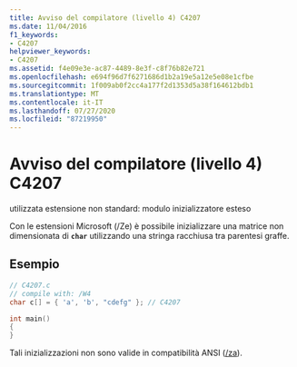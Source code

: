 ```yaml
---
title: Avviso del compilatore (livello 4) C4207
ms.date: 11/04/2016
f1_keywords:
- C4207
helpviewer_keywords:
- C4207
ms.assetid: f4e09e3e-ac87-4489-8e3f-c8f76b82e721
ms.openlocfilehash: e694f96d7f6271686d1b2a19e5a12e5e08e1cfbe
ms.sourcegitcommit: 1f009ab0f2cc4a177f2d1353d5a38f164612bdb1
ms.translationtype: MT
ms.contentlocale: it-IT
ms.lasthandoff: 07/27/2020
ms.locfileid: "87219950"
---
```

# <a name="compiler-warning-level-4-c4207"></a>Avviso del compilatore (livello 4) C4207

utilizzata estensione non standard: modulo inizializzatore esteso

Con le estensioni Microsoft (/Ze) è possibile inizializzare una matrice non dimensionata di **`char`** utilizzando una stringa racchiusa tra parentesi graffe.

## <a name="example"></a>Esempio

```c
// C4207.c
// compile with: /W4
char c[] = { 'a', 'b', "cdefg" }; // C4207

int main()
{
}
```

Tali inizializzazioni non sono valide in compatibilità ANSI ([/za](../../build/reference/za-ze-disable-language-extensions.md)).

